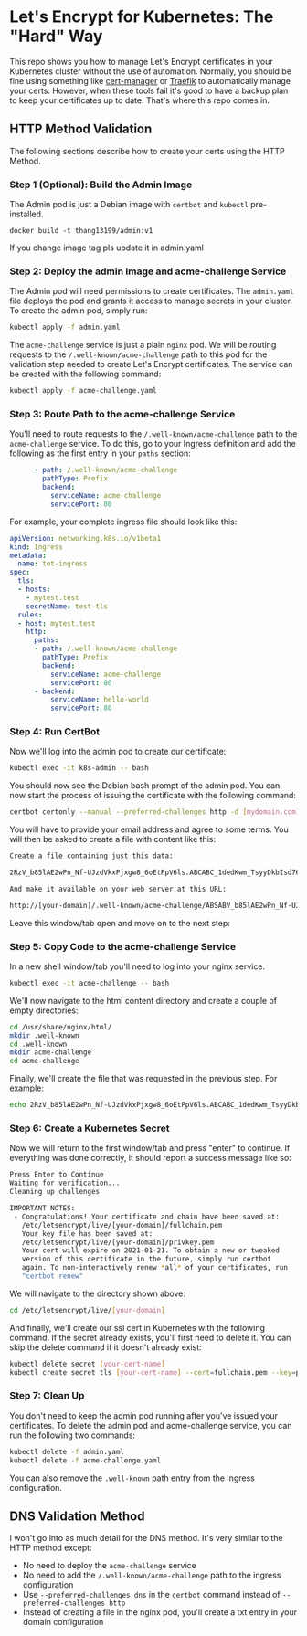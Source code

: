# Let's Encrypt for Kubernetes: The "Hard" Way

This repo shows you how to manage Let's Encrypt certificates in your Kubernetes cluster without the use of automation.
Normally, you should be fine using something like [cert-manager](https://cert-manager.io/docs/) or [Traefik](https://traefik.io)
to automatically manage your certs.
However, when these tools fail it's good to have a backup plan to keep your certificates up to date.
That's where this repo comes in.


## HTTP Method Validation

The following sections describe how to create your certs using the HTTP Method.

### Step 1 (Optional): Build the Admin Image

The Admin pod is just a Debian image with `certbot` and `kubectl` pre-installed.

```shell
docker build -t thang13199/admin:v1
```

If you change image tag pls update it in admin.yaml

### Step 2: Deploy the admin Image and acme-challenge Service

The Admin pod will need permissions to create certificates.
The `admin.yaml` file deploys the pod and grants it access to manage secrets in your cluster.
To create the admin pod, simply run:

```sh
kubectl apply -f admin.yaml
```

The `acme-challenge` service is just a plain `nginx` pod.
We will be routing requests to the `/.well-known/acme-challenge` path to this pod
for the validation step needed to create Let's Encrypt certificates.
The service can be created with the following command:

```sh
kubectl apply -f acme-challenge.yaml
```

### Step 3: Route Path to the acme-challenge Service

You'll need to route requests to the `/.well-known/acme-challenge` path to the `acme-challenge` service.
To do this, go to your Ingress definition and add the following as the first entry in your `paths` section:

```yaml
      - path: /.well-known/acme-challenge
        pathType: Prefix
        backend:
          serviceName: acme-challenge
          servicePort: 80
```

For example, your complete ingress file should look like this:

```yaml
apiVersion: networking.k8s.io/v1beta1
kind: Ingress
metadata:
  name: tet-ingress
spec:
  tls:
  - hosts:
    - mytest.test
    secretName: test-tls
  rules:
  - host: mytest.test
    http:
      paths:
      - path: /.well-known/acme-challenge
        pathType: Prefix
        backend:
          serviceName: acme-challenge
          servicePort: 80
      - backend:
          serviceName: hello-world
          servicePort: 80
```

### Step 4: Run CertBot

Now we'll log into the admin pod to create our certificate:

```sh
kubectl exec -it k8s-admin -- bash
```

You should now see the Debian bash prompt of the admin pod.
You can now start the process of issuing the certificate with the following command:

```sh
certbot certonly --manual --preferred-challenges http -d [mydomain.com]
```

You will have to provide your email address and agree to some terms.
You will then be asked to create a file with content like this:

```sh
Create a file containing just this data:

2RzV_b85lAE2wPn_Nf-UJzdVkxPjxgw8_6oEtPpV6ls.ABCABC_1dedKwm_TsyyDkbIsd76jnfrn5a_XrwkPkHU

And make it available on your web server at this URL:

http://[your-domain]/.well-known/acme-challenge/ABSABV_b85lAE2wPn_Nf-UJzdVkxPjxgw8_6oEtPpV6ls
```

Leave this window/tab open and move on to the next step:

### Step 5: Copy Code to the acme-challenge Service

In a new shell window/tab you'll need to log into your nginx service.

```sh
kubectl exec -it acme-challenge -- bash
```

We'll now navigate to the html content directory and create a couple of empty directories:

```sh
cd /usr/share/nginx/html/
mkdir .well-known
cd .well-known
mkdir acme-challenge
cd acme-challenge
```

Finally, we'll create the file that was requested in the previous step. For example:

```sh
echo 2RzV_b85lAE2wPn_Nf-UJzdVkxPjxgw8_6oEtPpV6ls.ABCABC_1dedKwm_TsyyDkbIsd76jnfrn5a_XrwkPkHU > ABSABV_b85lAE2wPn_Nf-UJzdVkxPjxgw8_6oEtPpV6ls
```

### Step 6: Create a Kubernetes Secret

Now we will return to the first window/tab and press "enter" to continue.
If everything was done correctly, it should report a success message like so:

```sh
Press Enter to Continue
Waiting for verification...
Cleaning up challenges

IMPORTANT NOTES:
 - Congratulations! Your certificate and chain have been saved at:
   /etc/letsencrypt/live/[your-domain]/fullchain.pem
   Your key file has been saved at:
   /etc/letsencrypt/live/[your-domain]/privkey.pem
   Your cert will expire on 2021-01-21. To obtain a new or tweaked
   version of this certificate in the future, simply run certbot
   again. To non-interactively renew *all* of your certificates, run
   "certbot renew"
```

We will navigate to the directory shown above:

```sh
cd /etc/letsencrypt/live/[your-domain]
```

And finally, we'll create our ssl cert in Kubernetes with the following command.
If the secret already exists, you'll first need to delete it.
You can skip the delete command if it doesn't already exist:

```sh
kubectl delete secret [your-cert-name]
kubectl create secret tls [your-cert-name] --cert=fullchain.pem --key=privkey.pem
```

### Step 7: Clean Up

You don't need to keep the admin pod running after you've issued your certificates.
To delete the admin pod and acme-challenge service, you can run the following two commands:

```sh
kubectl delete -f admin.yaml
kubectl delete -f acme-challenge.yaml
```

You can also remove the `.well-known` path entry from the Ingress configuration.

## DNS Validation Method

I won't go into as much detail for the DNS method.
It's very similar to the HTTP method except:

- No need to deploy the `acme-challenge` service
- No need to add the `/.well-known/acme-challenge` path to the ingress configuration
- Use `--preferred-challenges dns` in the `certbot` command instead of `--preferred-challenges http`
- Instead of creating a file in the nginx pod, you'll create a txt entry in your domain configuration
